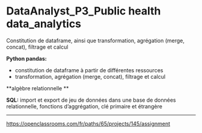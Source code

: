 # DataAnalyst_P3_Public health data_analytics
Constitution de dataframe, ainsi que transformation, agrégation (merge, concat), filtrage et calcul 

**Python pandas:**
- constitution de dataframe à partir de différentes ressources 
- transformation, agrégation (merge, concat), filtrage et calcul 

**algèbre relationnelle **

**SQL:** 
import et export de jeu de données dans une base de données relationnelle, fonctions d’aggrégation, clé primaire et étrangère

----------------
https://openclassrooms.com/fr/paths/65/projects/145/assignment
